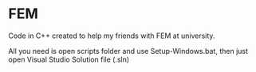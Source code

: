 # FEM
Code in C++ created to help my friends with FEM at university.

All you need is open scripts folder and use Setup-Windows.bat, then just open Visual Studio Solution file (.sln)
